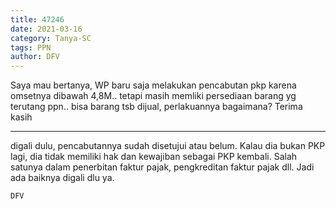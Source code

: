 ```yaml
---
title: 47246
date: 2021-03-16
category: Tanya-SC
tags: PPN
author: DFV
---
```


Saya mau bertanya, WP baru saja melakukan pencabutan pkp karena omsetnya dibawah 4,8M.. tetapi masih memliki persediaan barang yg terutang ppn.. bisa barang tsb dijual, perlakuannya bagaimana? Terima kasih

---

digali dulu, pencabutannya sudah disetujui atau belum. Kalau dia bukan PKP lagi, dia tidak memiliki hak dan kewajiban sebagai PKP kembali. Salah satunya dalam penerbitan faktur pajak, pengkreditan faktur pajak dll. Jadi ada baiknya digali dlu ya.

`DFV`
